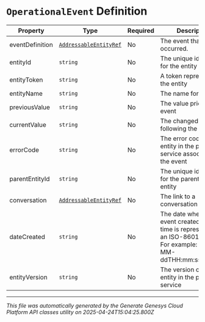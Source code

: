 # `OperationalEvent` Definition

| Property | Type | Required | Description |
|----------|------|----------|-------------|
| eventDefinition | [`AddressableEntityRef`](addressableentityref-definition.md) | No | The event that occurred. |
| entityId | `string` | No | The unique identifier for the entity |
| entityToken | `string` | No | A token representing the entity |
| entityName | `string` | No | The name for the entity |
| previousValue | `string` | No | The value prior to the event |
| currentValue | `string` | No | The changed value following the event |
| errorCode | `string` | No | The error code of the entity in the providing service associated to the event |
| parentEntityId | `string` | No | The unique identifier for the parent of the entity |
| conversation | [`AddressableEntityRef`](addressableentityref-definition.md) | No | The link to a conversation |
| dateCreated | `string` | No | The date when the event created. Date time is represented as an ISO-8601 string. For example: yyyy-MM-ddTHH:mm:ss[.mmm]Z |
| entityVersion | `string` | No | The version of the entity in the providing service |

---

*This file was automatically generated by the Generate Genesys Cloud Platform API classes utility on 2025-04-24T15:04:25.800Z*
